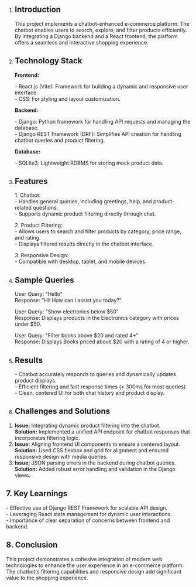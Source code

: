1. ## **Introduction**

   This project implements a chatbot-enhanced e-commerce platform. The chatbot enables users to search, explore, and filter products efficiently. By integrating a Django backend and a React frontend, the platform offers a seamless and interactive shopping experience.

2. ## **Technology Stack**

   **Frontend:**

   \- React.js (Vite): Framework for building a dynamic and responsive user interface.  
   \- CSS: For styling and layout customization.

   **Backend:**

   \- Django: Python framework for handling API requests and managing the database.  
   \- Django REST Framework (DRF): Simplifies API creation for handling chatbot queries and product filtering.

   **Database:**

   \- SQLite3: Lightweight RDBMS for storing mock product data.

3. ## **Features**

   1\. Chatbot:  
   \- Handles general queries, including greetings, help, and product-related questions.  
   \- Supports dynamic product filtering directly through chat.

   2\. Product Filtering:  
   \- Allows users to search and filter products by category, price range, and rating.  
   \- Displays filtered results directly in the chatbot interface.

   3\. Responsive Design:  
   \- Compatible with desktop, tablet, and mobile devices.

## 

## 

## 

4. ## **Sample Queries**

   User Query: "Hello"  
   Response: "Hi\! How can I assist you today?"

   User Query: "Show electronics below $50"  
   Response: Displays products in the Electronics category with prices under $50.

   User Query: "Filter books above $20 and rated 4+"  
   Response: Displays Books priced above $20 with a rating of 4 or higher.

5. ## **Results**

   \- Chatbot accurately responds to queries and dynamically updates product displays.  
   \- Efficient filtering and fast response times (\< 300ms for most queries).  
   \- Clean, centered UI for both chat history and product display.

6. ## **Challenges and Solutions**

1) **Issue:** Integrating dynamic product filtering into the chatbot.  
   **Solution:** Implemented a unified API endpoint for chatbot responses that incorporates filtering logic.  
2) **Issue:** Aligning frontend UI components to ensure a centered layout.  
   **Solution:** Used CSS flexbox and grid for alignment and ensured responsive design with media queries.  
3) **Issue:** JSON parsing errors in the backend during chatbot queries.  
   **Solution:** Added robust error handling and validation in the Django views.

##        **7\.   Key Learnings**

\- Effective use of Django REST Framework for scalable API design.  
\- Leveraging React state management for dynamic user interactions.  
\- Importance of clear separation of concerns between frontend and backend.

##        **8\.   Conclusion**

This project demonstrates a cohesive integration of modern web technologies to enhance the user experience in an e-commerce platform. The chatbot's filtering capabilities and responsive design add significant value to the shopping experience.
